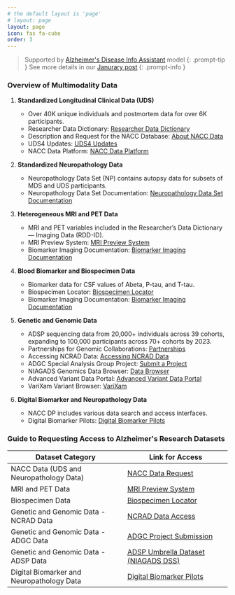 ```yaml
---
# the default layout is 'page'
# layout: page
layout: page
icon: fas fa-cube
order: 3
---
```


> Supported by  [Alzheimer's Disease Info Assistant](https://chat.openai.com/g/g-7kFSx5kWc-alzheimer-s-disease-info-assistant) model
{: .prompt-tip }
> See more details in our [Janurary post](/AIM-AI/posts/janurary-gpt/) 
{: .prompt-info }

### Overview of Multimodality Data

1. **Standardized Longitudinal Clinical Data (UDS)**
   - Over 40K unique individuals and postmortem data for over 6K participants.
   - Researcher Data Dictionary: [Researcher Data Dictionary](https://files.alz.washington.edu/documentation/uds3-rdd.pdf)
   - Description and Request for the NACC Database: [About NACC Data](https://naccdata.org/requesting-data/nacc-data)
   - UDS4 Updates: [UDS4 Updates](https://naccdata.org/nacc-collaborations/uds4-updates)
   - NACC Data Platform: [NACC Data Platform](https://naccdata.org/adrc-resources/nacc-data-platform)

2. **Standardized Neuropathology Data**
   - Neuropathology Data Set (NP) contains autopsy data for subsets of MDS and UDS participants.
   - Neuropathology Data Set Documentation: [Neuropathology Data Set Documentation](https://naccdata.org/data-collection/forms-documentation/np-11)

3. **Heterogeneous MRI and PET Data**
   - MRI and PET variables included in the Researcher’s Data Dictionary — Imaging Data (RDD-ID).
   - MRI Preview System: [MRI Preview System](https://naccdata.org/requesting-data/mri-previews)
   - Biomarker Imaging Documentation: [Biomarker Imaging Documentation](https://naccdata.org/data-collection/forms-documentation/biomarker-imaging)

4. **Blood Biomarker and Biospecimen Data**
   - Biomarker data for CSF values of Abeta, P-tau, and T-tau.
   - Biospecimen Locator: [Biospecimen Locator](https://naccdata.org/requesting-data/biospecimen-locator)
   - Biomarker Imaging Documentation: [Biomarker Imaging Documentation](https://naccdata.org/data-collection/forms-documentation/biomarker-imaging)

5. **Genetic and Genomic Data**
   - ADSP sequencing data from 20,000+ individuals across 39 cohorts, expanding to 100,000 participants across 70+ cohorts by 2023.
   - Partnerships for Genomic Collaborations: [Partnerships](https://naccdata.org/nacc-collaborations/partnerships)
   - Accessing NCRAD Data: [Accessing NCRAD Data](https://www.ncrad.org/accessing_data.html)
   - ADGC Special Analysis Group Project: [Submit a Project](https://www.adgenetics.org/content/submit-adgc-special-analysis-group-project-sag)
   - NIAGADS Genomics Data Browser: [Data Browser](https://www.niagads.org/genomics/app/visualizations/browser)
   - Advanced Variant Data Portal: [Advanced Variant Data Portal](https://advp.niagads.org/)
   - VariXam Variant Browser: [VariXam](https://varixam.niagads.org/)

6. **Digital Biomarker and Neuropathology Data**
   - NACC DP includes various data search and access interfaces.
   - Digital Biomarker Pilots: [Digital Biomarker Pilots](https://naccdata.org/nacc-collaborations/digital-biomarker-pilots)


### Guide to Requesting Access to Alzheimer's Research Datasets

| Dataset Category | Link for Access |
| --- | --- |
| NACC Data (UDS and Neuropathology Data) | [NACC Data Request](https://naccdata.org/requesting-data/nacc-data) |
| MRI and PET Data | [MRI Preview System](https://naccdata.org/requesting-data/mri-previews) |
| Biospecimen Data | [Biospecimen Locator](https://naccdata.org/requesting-data/biospecimen-locator) |
| Genetic and Genomic Data - NCRAD Data | [NCRAD Data Access](https://www.ncrad.org/accessing_data.html) |
| Genetic and Genomic Data - ADGC Data | [ADGC Project Submission](https://www.adgenetics.org/content/submit-adgc-special-analysis-group-project-sag) |
| Genetic and Genomic Data - ADSP Data | [ADSP Umbrella Dataset (NIAGADS DSS)](http://vmacdata.org/adsp-phc) |
| Digital Biomarker and Neuropathology Data | [Digital Biomarker Pilots](https://naccdata.org/nacc-collaborations/digital-biomarker-pilots) |

